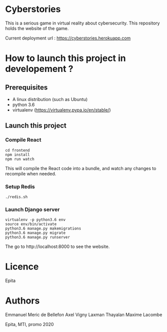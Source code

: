 # Cyberstories
This is a serious game in virtual reality about cybersecurity.
This repository holds the website of the game.

Current deployment url : https://cyberstories.herokuapp.com

# How to launch this project in developement ?
## Prerequisites
- A linux distribution (such as Ubuntu)
- python 3.6
- virtualenv (https://virtualenv.pypa.io/en/stable/)
## Launch this project
### Compile React
```
cd frontend
npm install
npm run watch
```
This will compile the React code into a bundle, and watch any changes to recompile when needed. 
### Setup Redis
```
./redis.sh
```
### Launch Django server
```
virtualenv -p python3.6 env
source env/bin/activate
python3.6 manage.py makemigrations
python3.6 manage.py migrate
python3.6 manage.py runserver
```
The go to http://localhost:8000 to see the website.

# Licence
Epita

# Authors
Emmanuel Meric de Bellefon
Axel Vigny
Laxman Thayalan
Maxime Lacombe

Epita, MTI, promo 2020